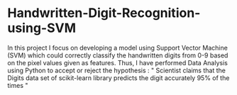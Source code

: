 # Handwritten-Digit-Recognition-using-SVM
In this project I focus on developing a model using Support Vector Machine (SVM) which could correctly classify the handwritten digits from 0-9 based on the pixel values given as features. Thus, I have performed Data Analysis using Python to accept or reject the hypothesis : " Scientist claims that the Digits data set of scikit-learn library predicts the digit accurately 95% of the times " 

